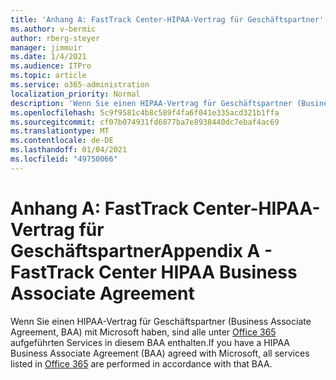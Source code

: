```yaml
---
title: 'Anhang A: FastTrack Center-HIPAA-Vertrag für Geschäftspartner'
ms.author: v-bermic
author: rberg-steyer
manager: jimmuir
ms.date: 1/4/2021
ms.audience: ITPro
ms.topic: article
ms.service: o365-administration
localization_priority: Normal
description: 'Wenn Sie einen HIPAA-Vertrag für Geschäftspartner (Business Associate Agreement, BAA) mit Microsoft für FastTrack Services haben, sind alle unter FastTrack Center Benefit for Office 365 aufgeführten Services in diesem BAA enthalten, mit Ausnahme der Folgenden:'
ms.openlocfilehash: 5c9f9581c4b8c589f4fa6f041e335acd321b1ffa
ms.sourcegitcommit: cf07b074931fd6877ba7e8938440dc7ebaf4ac69
ms.translationtype: MT
ms.contentlocale: de-DE
ms.lasthandoff: 01/04/2021
ms.locfileid: "49750066"
---
```

# <a name="appendix-a---fasttrack-center-hipaa-business-associate-agreement"></a><span data-ttu-id="4cf86-103">Anhang A: FastTrack Center-HIPAA-Vertrag für Geschäftspartner</span><span class="sxs-lookup"><span data-stu-id="4cf86-103">Appendix A - FastTrack Center HIPAA Business Associate Agreement</span></span>

<span data-ttu-id="4cf86-104">Wenn Sie einen HIPAA-Vertrag für Geschäftspartner (Business Associate Agreement, BAA) mit Microsoft haben, sind alle unter [Office 365](products-and-capabilities.md#office-365) aufgeführten Services in diesem BAA enthalten.</span><span class="sxs-lookup"><span data-stu-id="4cf86-104">If you have a HIPAA Business Associate Agreement (BAA) agreed with Microsoft, all services listed in [Office 365](products-and-capabilities.md#office-365) are performed in accordance with that BAA.</span></span>


